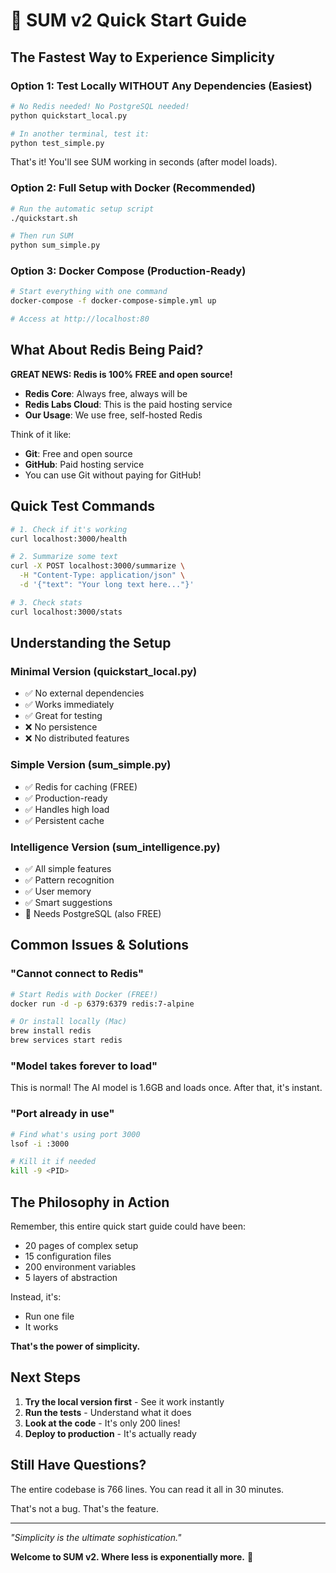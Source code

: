 # 🚀 SUM v2 Quick Start Guide

## The Fastest Way to Experience Simplicity

### Option 1: Test Locally WITHOUT Any Dependencies (Easiest)

```bash
# No Redis needed! No PostgreSQL needed!
python quickstart_local.py

# In another terminal, test it:
python test_simple.py
```

That's it! You'll see SUM working in seconds (after model loads).

### Option 2: Full Setup with Docker (Recommended)

```bash
# Run the automatic setup script
./quickstart.sh

# Then run SUM
python sum_simple.py
```

### Option 3: Docker Compose (Production-Ready)

```bash
# Start everything with one command
docker-compose -f docker-compose-simple.yml up

# Access at http://localhost:80
```

## What About Redis Being Paid?

**GREAT NEWS: Redis is 100% FREE and open source!**

- **Redis Core**: Always free, always will be
- **Redis Labs Cloud**: This is the paid hosting service
- **Our Usage**: We use free, self-hosted Redis

Think of it like:
- **Git**: Free and open source
- **GitHub**: Paid hosting service
- You can use Git without paying for GitHub!

## Quick Test Commands

```bash
# 1. Check if it's working
curl localhost:3000/health

# 2. Summarize some text
curl -X POST localhost:3000/summarize \
  -H "Content-Type: application/json" \
  -d '{"text": "Your long text here..."}'

# 3. Check stats
curl localhost:3000/stats
```

## Understanding the Setup

### Minimal Version (quickstart_local.py)
- ✅ No external dependencies
- ✅ Works immediately  
- ✅ Great for testing
- ❌ No persistence
- ❌ No distributed features

### Simple Version (sum_simple.py)
- ✅ Redis for caching (FREE)
- ✅ Production-ready
- ✅ Handles high load
- ✅ Persistent cache

### Intelligence Version (sum_intelligence.py)
- ✅ All simple features
- ✅ Pattern recognition
- ✅ User memory
- ✅ Smart suggestions
- 🔧 Needs PostgreSQL (also FREE)

## Common Issues & Solutions

### "Cannot connect to Redis"
```bash
# Start Redis with Docker (FREE!)
docker run -d -p 6379:6379 redis:7-alpine

# Or install locally (Mac)
brew install redis
brew services start redis
```

### "Model takes forever to load"
This is normal! The AI model is 1.6GB and loads once. After that, it's instant.

### "Port already in use"
```bash
# Find what's using port 3000
lsof -i :3000

# Kill it if needed
kill -9 <PID>
```

## The Philosophy in Action

Remember, this entire quick start guide could have been:
- 20 pages of complex setup
- 15 configuration files
- 200 environment variables
- 5 layers of abstraction

Instead, it's:
- Run one file
- It works

**That's the power of simplicity.**

## Next Steps

1. **Try the local version first** - See it work instantly
2. **Run the tests** - Understand what it does
3. **Look at the code** - It's only 200 lines!
4. **Deploy to production** - It's actually ready

## Still Have Questions?

The entire codebase is 766 lines. You can read it all in 30 minutes.

That's not a bug. That's the feature.

---

*"Simplicity is the ultimate sophistication."*

**Welcome to SUM v2. Where less is exponentially more.** 🚀